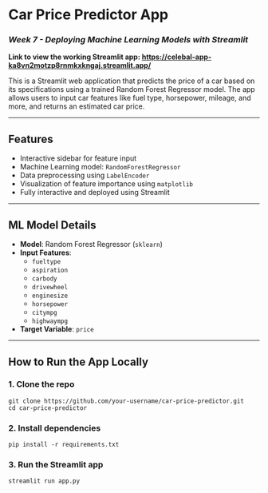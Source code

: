 # Car Price Predictor App
### _Week 7 - Deploying Machine Learning Models with Streamlit_

**Link to view the working Streamlit app: https://celebal-app-ka8vn2motzp8rnmkxkngaj.streamlit.app/**

This is a Streamlit web application that predicts the price of a car based on its specifications using a trained Random Forest Regressor model. The app allows users to input car features like fuel type, horsepower, mileage, and more, and returns an estimated car price.

---

## Features

- Interactive sidebar for feature input
- Machine Learning model: `RandomForestRegressor`
- Data preprocessing using `LabelEncoder`
- Visualization of feature importance using `matplotlib`
- Fully interactive and deployed using Streamlit

---

## ML Model Details

- **Model**: Random Forest Regressor (`sklearn`)
- **Input Features**:
  - `fueltype`
  - `aspiration`
  - `carbody`
  - `drivewheel`
  - `enginesize`
  - `horsepower`
  - `citympg`
  - `highwaympg`
- **Target Variable**: `price`

---

## How to Run the App Locally

### 1. Clone the repo
```
git clone https://github.com/your-username/car-price-predictor.git
cd car-price-predictor
```

### 2. Install dependencies
```
pip install -r requirements.txt
```

### 3. Run the Streamlit app
```
streamlit run app.py
```
